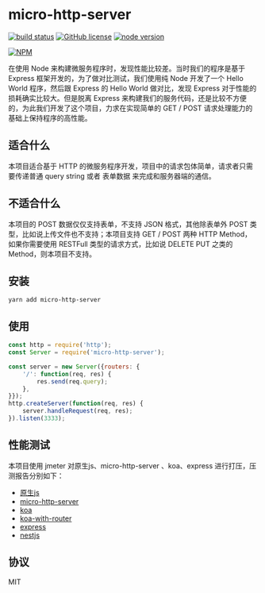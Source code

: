 # micro-http-server

[![build status][action-image]][action-url]
[![GitHub license](https://img.shields.io/github/license/yunnysunny/micro-http-server)](https://github.com/yunnysunny/micro-http-server)
[![node version][node-image]][node-url]

[npm-url]: https://npmjs.org/package/@yunnysunny/micro-http-server
[action-image]: https://github.com/yunnysunny/micro-http-server/workflows/CI/badge.svg
[action-url]: https://github.com/yunnysunny/micro-http-server/actions/workflows/ci.yml

[node-image]: https://img.shields.io/badge/node.js-%3E=_12-green.svg?style=flat-square
[node-url]: http://nodejs.org/download/

[![NPM](https://nodei.co/npm/micro-http-server.png?downloads=true)](https://nodei.co/npm/micro-http-server/) 

在使用 Node 来构建微服务程序时，发现性能比较差。当时我们的程序是基于 Express 框架开发的，为了做对比测试，我们使用纯 Node 开发了一个 Hello World 程序，然后跟 Express 的 Hello World 做对比，发现 Express 对于性能的损耗确实比较大。但是脱离 Express 来构建我们的服务代码，还是比较不方便的，为此我们开发了这个项目，力求在实现简单的 GET / POST 请求处理能力的基础上保持程序的高性能。

## 适合什么

本项目适合基于 HTTP 的微服务程序开发，项目中的请求包体简单，请求者只需要传递普通 query string 或者 表单数据 来完成和服务器端的通信。

## 不适合什么

本项目的 POST 数据仅仅支持表单，不支持 JSON 格式，其他除表单外 POST 类型，比如说上传文件也不支持；本项目支持 GET / POST 两种 HTTP Method，如果你需要使用 RESTFull 类型的请求方式，比如说 DELETE PUT 之类的 Method，则本项目不支持。

## 安装

```
yarn add micro-http-server
```

## 使用

```javascript
const http = require('http');
const Server = require('micro-http-server');

const server = new Server({routers: {
    '/': function(req, res) {
        res.send(req.query);
    },
}});
http.createServer(function(req, res) {
    server.handleRequest(req, res);
}).listen(3333);

```

## 性能测试

本项目使用 jmeter 对原生js、micro-http-server 、koa、express 进行打压，压测报告分别如下：

- [原生js](https://yunnysunny.github.io/micro-http-server/native)
- [micro-http-server](https://yunnysunny.github.io/micro-http-server/mhs)
- [koa](https://yunnysunny.github.io/micro-http-server/koa)
- [koa-with-router](https://yunnysunny.github.io/micro-http-server/koa-router)
- [express](https://yunnysunny.github.io/micro-http-server/express)
- [nestjs](https://yunnysunny.github.io/micro-http-server/nestjs)

## 协议

MIT

